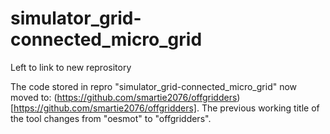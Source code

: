 # simulator_grid-connected_micro_grid
Left to link to new reprository

The code stored in repro "simulator_grid-connected_micro_grid" now moved to: (https://github.com/smartie2076/offgridders)[https://github.com/smartie2076/offgridders]. The previous working title of the tool changes from "oesmot" to "offgridders".
